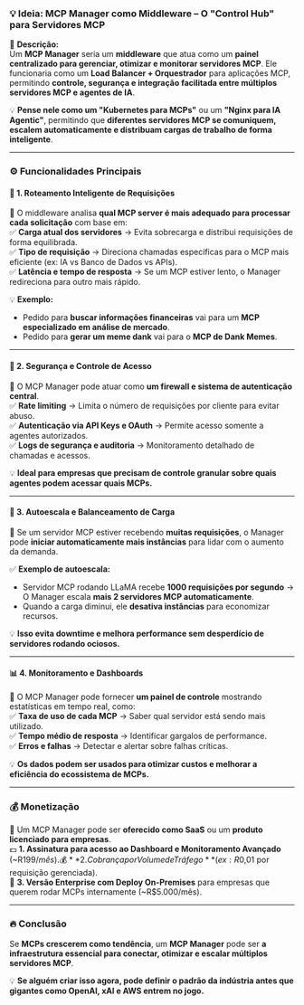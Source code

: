 ### **💡 Ideia: MCP Manager como Middleware – O "Control Hub" para Servidores MCP**  

🚀 **Descrição:**  
Um **MCP Manager** seria um **middleware** que atua como um **painel centralizado para gerenciar, otimizar e monitorar servidores MCP**. Ele funcionaria como um **Load Balancer + Orquestrador** para aplicações MCP, permitindo **controle, segurança e integração facilitada entre múltiplos servidores MCP e agentes de IA**.  

💡 **Pense nele como um "Kubernetes para MCPs"** ou um **"Nginx para IA Agentic"**, permitindo que **diferentes servidores MCP se comuniquem, escalem automaticamente e distribuam cargas de trabalho de forma inteligente**.  

---

### **⚙️ Funcionalidades Principais**
#### 🔄 **1. Roteamento Inteligente de Requisições**
📌 O middleware analisa **qual MCP server é mais adequado para processar cada solicitação** com base em:  
✅ **Carga atual dos servidores** → Evita sobrecarga e distribui requisições de forma equilibrada.  
✅ **Tipo de requisição** → Direciona chamadas específicas para o MCP mais eficiente (ex: IA vs Banco de Dados vs APIs).  
✅ **Latência e tempo de resposta** → Se um MCP estiver lento, o Manager redireciona para outro mais rápido.  

💡 **Exemplo:**  
- Pedido para **buscar informações financeiras** vai para um **MCP especializado em análise de mercado**.  
- Pedido para **gerar um meme dank** vai para o **MCP de Dank Memes**.  

---

#### 🔐 **2. Segurança e Controle de Acesso**
📌 O MCP Manager pode atuar como **um firewall e sistema de autenticação central**.  
✅ **Rate limiting** → Limita o número de requisições por cliente para evitar abuso.  
✅ **Autenticação via API Keys e OAuth** → Permite acesso somente a agentes autorizados.  
✅ **Logs de segurança e auditoria** → Monitoramento detalhado de chamadas e acessos.  

💡 **Ideal para empresas que precisam de controle granular sobre quais agentes podem acessar quais MCPs.**  

---

#### 🚀 **3. Autoescala e Balanceamento de Carga**
📌 Se um servidor MCP estiver recebendo **muitas requisições**, o Manager pode **iniciar automaticamente mais instâncias** para lidar com o aumento da demanda.  

✅ **Exemplo de autoescala:**  
- Servidor MCP rodando LLaMA recebe **1000 requisições por segundo** → O Manager escala **mais 2 servidores MCP automaticamente**.  
- Quando a carga diminui, ele **desativa instâncias** para economizar recursos.  

💡 **Isso evita downtime e melhora performance sem desperdício de servidores rodando ociosos.**  

---

#### 📊 **4. Monitoramento e Dashboards**
📌 O MCP Manager pode fornecer **um painel de controle** mostrando estatísticas em tempo real, como:  
✅ **Taxa de uso de cada MCP** → Saber qual servidor está sendo mais utilizado.  
✅ **Tempo médio de resposta** → Identificar gargalos de performance.  
✅ **Erros e falhas** → Detectar e alertar sobre falhas críticas.  

💡 **Os dados podem ser usados para otimizar custos e melhorar a eficiência do ecossistema de MCPs.**  

---

### **💰 Monetização**
📌 Um MCP Manager pode ser **oferecido como SaaS** ou um **produto licenciado para empresas**.  
💵 **1. Assinatura para acesso ao Dashboard e Monitoramento Avançado** (~R$199/mês).  
💰 **2. Cobrança por Volume de Tráfego** (ex: R$0,01 por requisição gerenciada).  
🏢 **3. Versão Enterprise com Deploy On-Premises** para empresas que querem rodar MCPs internamente (~R$5.000/mês).  

---

### **🔥 Conclusão**
Se **MCPs crescerem como tendência**, um **MCP Manager** pode ser **a infraestrutura essencial para conectar, otimizar e escalar múltiplos servidores MCP**.  

💡 **Se alguém criar isso agora, pode definir o padrão da indústria antes que gigantes como OpenAI, xAI e AWS entrem no jogo.**